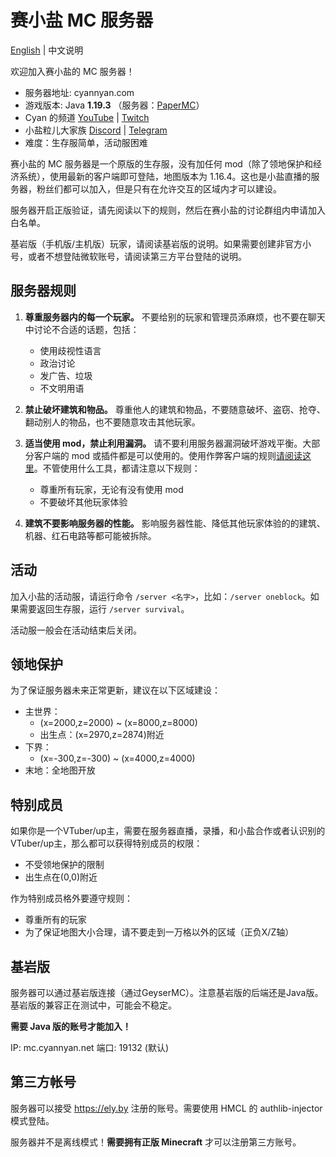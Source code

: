 # 赛小盐 MC 服务器

[English](README.md) | 中文说明

欢迎加入赛小盐的 MC 服务器！

* 服务器地址: cyannyan.com
* 游戏版本: Java **1.19.3** （服务器：[PaperMC](https://papermc.io/)）
* Cyan 的频道 [YouTube](https://cyannyan.com/youtube) | [Twitch](https://cyannyan.com/twitch)
* 小盐粒儿大家族 [Discord](https://cyannyan.com/discord) | [Telegram](https://cyannyan.com/telegram)
* 难度：生存服简单，活动服困难

赛小盐的 MC 服务器是一个原版的生存服，没有加任何 mod（除了领地保护和经济系统），使用最新的客户端即可登陆，地图版本为 1.16.4。这也是小盐直播的服务器，粉丝们都可以加入，但是只有在允许交互的区域内才可以建设。

服务器开启正版验证，请先阅读以下的规则，然后在赛小盐的讨论群组内申请加入白名单。

基岩版（手机版/主机版）玩家，请阅读基岩版的说明。如果需要创建非官方小号，或者不想登陆微软账号，请阅读第三方平台登陆的说明。

## 服务器规则

1. **尊重服务器内的每一个玩家。** 不要给别的玩家和管理员添麻烦，也不要在聊天中讨论不合适的话题，包括：
    * 使用歧视性语言
    * 政治讨论
    * 发广告、垃圾
    * 不文明用语

2. **禁止破坏建筑和物品。** 尊重他人的建筑和物品，不要随意破坏、盗窃、抢夺、翻动别人的物品，也不要随意攻击其他玩家。

3. **适当使用 mod，禁止利用漏洞。** 请不要利用服务器漏洞破坏游戏平衡。大部分客户端的 mod 或插件都是可以使用的。使用作弊客户端的规则[请阅读这里](hacks_cn.md)。不管使用什么工具，都请注意以下规则：
    * 尊重所有玩家，无论有没有使用 mod
    * 不要破坏其他玩家体验

4. **建筑不要影响服务器的性能。** 影响服务器性能、降低其他玩家体验的的建筑、机器、红石电路等都可能被拆除。

## 活动

加入小盐的活动服，请运行命令 `/server <名字>`，比如：`/server oneblock`。如果需要返回生存服，运行 `/server survival`。

活动服一般会在活动结束后关闭。

## 领地保护

为了保证服务器未来正常更新，建议在以下区域建设：

* 主世界：
    * (x=2000,z=2000) ~ (x=8000,z=8000)
    * 出生点：(x=2970,z=2874)附近
* 下界：
    * (x=-300,z=-300) ~ (x=4000,z=4000)
* 末地：全地图开放

## 特别成员

如果你是一个VTuber/up主，需要在服务器直播，录播，和小盐合作或者认识别的VTuber/up主，那么都可以获得特别成员的权限：

* 不受领地保护的限制
* 出生点在(0,0)附近

作为特别成员格外要遵守规则：

* 尊重所有的玩家
* 为了保证地图大小合理，请不要走到一万格以外的区域（正负X/Z轴）

## 基岩版

服务器可以通过基岩版连接（通过GeyserMC）。注意基岩版的后端还是Java版。基岩版的兼容正在测试中，可能会不稳定。

**需要 Java 版的账号才能加入！**

IP: mc.cyannyan.net
端口: 19132 (默认)

## 第三方帐号

服务器可以接受 https://ely.by 注册的账号。需要使用 HMCL 的 authlib-injector 模式登陆。

服务器并不是离线模式！**需要拥有正版 Minecraft** 才可以注册第三方账号。
